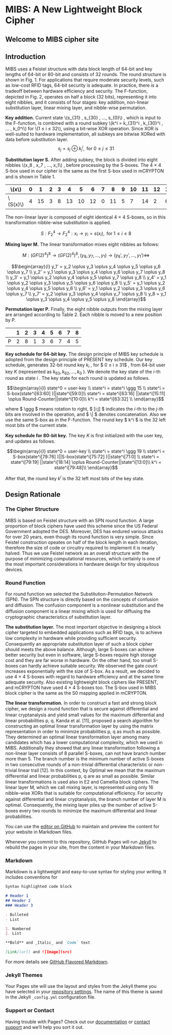 <script type="text/x-mathjax-config">
MathJax.Hub.Config({
  tex2jax: {inlineMath: [['$','$'], ['\\(','\\)']]}
});
</script>
<script type="text/javascript" async
  src="https://cdnjs.cloudflare.com/ajax/libs/mathjax/2.7.2/MathJax.js?config=TeX-MML-AM_CHTML">
</script>

# MIBS: A New Lightweight Block Cipher
## Welcome to MIBS cipher site

## Introduction

MIBS uses a Feistel structure with data block length of 64-bit and key lengths of 64-bit or 80-bit and consists of 32 rounds. The round structure is shown in Fig. 1. For applications that require moderate security levels, such as low-cost RFID tags, 64-bit security is adequate. In practice, there is a tradeoﬀ between hardware eﬃciency and security. The F-function, depicted in Fig. 2, operates on half a block (32 bits), representing it into eight nibbles, and it consists of four stages: key addition, non-linear substitution layer, linear mixing layer, and nibble-wise permutation.


**Key addition.** Current state \\(s_{31} , s_{30} , ..., s_{0}\\) , which is input to the F-function, is combined with a round subkey \\(k^i = k_{31}^i , k_{30}^i , ... , k_0^i\\) for \\(1 ≤ i ≤ 32\\), using a bit-wise XOR operation. Since XOR is well-suited to hardware implementation, all subkeys are bitwise XORed with data before substitution layer. 
       $$s_j = s_j \oplus k_j^i , \mbox{ for } 0 ≤ j ≤ 31$$

**Substitution layer S.** After adding subkey, the block is divided into eight nibbles \\(x_8 , x_7 , ..., x_1\\) , before processing by the S-boxes. The 4 × 4 S-box used in our cipher is the same as the ﬁrst S-box used in mCRYPTON and is shown in Table 1. 

| \\(x\\)    | 0 | 1  | 2 | 3 | 4  | 5  | 6  | 7 | 8  | 9 | 10 | 11 | 12 | 13 | 14 | 15 |
|------------|---|----|---|---|----|----|----|---|----|---|----|----|----|----|----|----|
| \\(S(x)\\) | 4 | 15 | 3 | 8 | 13 | 10 | 12 | 0 | 11 | 5 | 7  | 14 | 2  | 6  | 1  | 9  |


The non-linear layer is composed of eight identical 4 × 4 S-boxes, so in this transformation nibble-wise substitution is applied. 

$$S : F_2^4 → F_2^4 : x_i → y_i = s(x_i) , \mbox{ for } 1 ≤ i ≤ 8$$ 

**Mixing layer M.** The linear transformation mixes eight nibbles as follows: 

$$M : (GF(2)^4)^8 → (GF(2)^4)^8 , (y_8 , y_7 , . . . , y_1 ) → (y_8' , y_7' , . . . , y_1' ) ⇔$$

$$\begin{array}{l}
y_1' = y_2 \oplus y_3 \oplus y_4 \oplus y_5 \oplus y_6 \oplus y_7 \\
y_2' = y_1 \oplus y_3 \oplus y_4 \oplus y_6 \oplus y_7 \oplus y_8 \\
y_3' = y_1 \oplus y_2 \oplus y_4 \oplus y_5 \oplus y_7 \oplus y_8 \\
y_4' = y_1 \oplus y_2 \oplus y_3 \oplus y_5 \oplus y_6 \oplus y_8 \\
y_5' = y_1 \oplus y_2 \oplus y_4 \oplus y_5 \oplus y_6 \\
y_6' = y_1 \oplus y_2 \oplus y_3 \oplus y_6 \oplus y_7 \\
y_7' = y_2 \oplus y_3 \oplus y_4 \oplus y_7 \oplus y_8 \\
y_8 = y_1 \oplus y_3 \oplus y_4 \oplus y_5 \oplus y_8 
\end{array}$$

  **Permutation layer P.** Finally, the eight nibble outputs from the mixing layer are arranged according to Table 2. Each nibble is moved to a new position by P. 

|     | 1 | 2 | 3 | 4 | 5 | 6 | 7 | 8 |
|-----|---|---|---|---|---|---|---|---|
| P   | 2 | 8 | 1 | 3 | 6 | 7 | 4 | 5 |


  **Key schedule for 64-bit key.** The design principle of MIBS key schedule is adopted from the design principle of PRESENT key schedule. Our key schedule, generates 32-bit round key $k_i$ , for $ 0 ≤ i ≤ 31$ , from 64-bit user key $K$ (represented as $k_{63} , k_{62} , ..., k_0$ ). We denote the key state of the $i$-th round as state $i$ . The key state for each round is updated as follows. 

$$\begin{array}{l}
state^0 = user-key \\
state^i = state^i \ggg 15 \\
state^i = S-box(state^i[63:60] )||state^i[59:0]\\
state^i = state^i[63:16] ||state^i[15:11] \oplus Round-Counter||state^i[10:0]\\
k^i = state^i[63:32] \\
\end{array}$$

where $ \ggg $ means rotation to right, $ [i:j] $ indicates the $i$-th to the $j$-th bits are involved in the operation, and $ \\| $ denotes concatenation. Also we use the same S-box as in the F-function. The round key $ k^i $ is the 32 left most bits of the current state. 

  **Key schedule for 80-bit key.** The key $K$ is ﬁrst initialized with the user key, and updates as follows. 

$$\begin{array}{l}
state^0 = user-key \\
state^i = state^i \ggg 19 \\
state^i = S-box(state^i[79:76] )||S-box(state^i[75:72] )||state^i[71:0] \\
state^i = state^i[79:19] ||state^i[18:14] \oplus Round-Counter||state^i[13:0]\\
k^i = state^i[79:48]\\
\end{array}$$

After that, the round key $k^i$ is the 32 left most bits of the key state.

## Design Rationale 
### The Cipher Structure 

MIBS is based on Feistel structure with an SPN round function. 
A large proportion of block ciphers have used this scheme since the US Federal Government adopted the DES. Moreover, DES has endured various attacks for over 20 years, even though its round function is very simple. 
Since Feistel construction opeates on half of the block length in each iteration, therefore the size of code or circuitry required to implement it is nearly halved. 
Thus we use Feistel network as an overall structure with the purpose of minimizing computational resources, which certainly is one of the most important considerations in hardware design for tiny ubiquitous devices. 

### Round Function 

For round function we selected the Substitution-Permutation Network (SPN). 
The SPN structure is directly based on the concepts of confusion and diﬀusion. 
The confusion component is a nonlinear substitution and the diﬀusion component is a linear mixing which is used for diﬀusing the cryptographic characteristics of substitution layer. 

**The substitution layer.** The most important objective in designing a block cipher targeted to embedded applications such as RFID tags, is to achieve low complexity in hardware while providing suﬃcient security. 
Consequently an appropriate substitution layer of such a block cipher should meets the above balance. 
Although, large S-boxes can achieve better security but even in software, large S-boxes require high storage cost and they are far worse in hardware. 
On the other hand, too small S-boxes can hardly achieve suitable security. 
We observed the gate count increases exponentially with the size of S-box. 
As a result, we decided to use 4 × 4 S-boxes with regard to hardware efficiency and at the same time adequate security. Also existing lightweight block ciphers like PRESENT, and mCRYPTON have used 4 × 4 S-boxes too. 
The S-box used in MIBS block cipher is the same as the S0 mapping applied in mCRYPTON. 

**The linear transformation.** In order to construct a fast and strong block cipher, we design a round function that is secure against diﬀerential and linear cryptanalysis and yield small values for the maximum diﬀerential and linear probabilities p, q.
Kanda et al. [11], proposed a search algorithm for constructing an optimal linear transformation layer by using the matrix representation in order to minimize probabilities p, q as much as possible. 
They determined an optimal linear transformation layer among many candidates which has a lower computational complexity, which we used in MIBS. 
Additionally they showed that any linear transformation following a non-linear layer consists of 8 parallel S-boxes, can not have branch number more than 5. 
The branch number is the minimum number of active S-boxes in two consecutive rounds of a non-trivial diﬀerential characteristic or non-trivial linear trail [12]. 
In this context, by Optimal we mean that the maximum diﬀerential and linear probabilities p, q are as small as possible. Similar linear transformations is used also in E2 and Camellia block ciphers. 
The linear layer M, which we call mixing layer, is represented using only 16 nibble-wise XORs that is suitable for computational eﬃciency. 
For security against diﬀerential and linear cryptanalysis, the branch number of layer M is optimal. 
Consequently, the mixing layer piles up the number of active S-boxes every two rounds to minimize the maximum diﬀerential and linear probabilities.

You can use the [editor on GitHub](https://github.com/mibscipher/mibscipher.github.io/edit/master/index.md) to maintain and preview the content for your website in Markdown files.


Whenever you commit to this repository, GitHub Pages will run [Jekyll](https://jekyllrb.com/) to rebuild the pages in your site, from the content in your Markdown files.


 
### Markdown

Markdown is a lightweight and easy-to-use syntax for styling your writing. It includes conventions for

```markdown
Syntax highlighted code block

# Header 1
## Header 2
### Header 3

- Bulleted
- List

1. Numbered
2. List

**Bold** and _Italic_ and `Code` text

[Link](url) and ![Image](src)
```

For more details see [GitHub Flavored Markdown](https://guides.github.com/features/mastering-markdown/).

### Jekyll Themes

Your Pages site will use the layout and styles from the Jekyll theme you have selected in your [repository settings](https://github.com/mibscipher/mibscipher.github.io/settings). The name of this theme is saved in the Jekyll `_config.yml` configuration file.

### Support or Contact

Having trouble with Pages? Check out our [documentation](https://help.github.com/categories/github-pages-basics/) or [contact support](https://github.com/contact) and we’ll help you sort it out.
